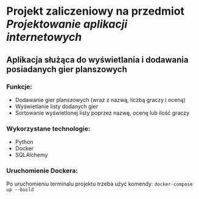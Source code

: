# Projekt zaliczeniowy na przedmiot _Projektowanie aplikacji internetowych_

## Aplikacja służąca do wyświetlania i dodawania posiadanych gier planszowych

### Funkcje:
- Dodawanie gier planszowych (wraz z nazwą, liczbą graczy i oceną)
- Wyświetlanie listy dodanych gier
- Sortowanie wyświetlonej listy poprzez nazwę, ocenę lub ilość graczy

### Wykorzystane technologie:
- Python
- Docker
- SQLAlchemy

### Uruchomienie Dockera: 
Po uruchomieniu terminalu projektu trzeba użyć komendy: `docker-compose up --build`
